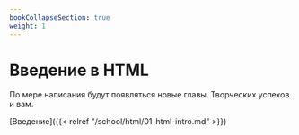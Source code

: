 ```yaml
---
bookCollapseSection: true
weight: 1
---
```


# Введение в HTML

По мере написания будут появляться новые главы. Творческих успехов и вам.

[Введение]({{< relref "/school/html/01-html-intro.md" >}})